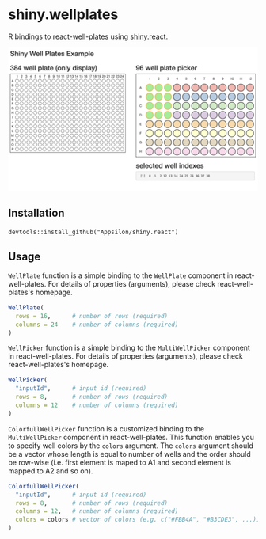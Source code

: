 # shiny.wellplates

R bindings to [react-well-plates](https://www.npmjs.com/package/react-well-plates)
using [shiny.react](https://appsilon.github.io/shiny.react/).

![](shiny.wellplates_screenshot.png)

## Installation

```
devtools::install_github("Appsilon/shiny.react")
```

## Usage

`WellPlate` function is a simple binding to the `WellPlate` component in react-well-plates.
For details of properties (arguments), please check react-well-plates's homepage.

```r
WellPlate(
  rows = 16,      # number of rows (required)
  columns = 24    # number of columns (required)
)
```

`WellPicker` function is a simple binding to the `MultiWellPicker` component in react-well-plates.
For details of properties (arguments), please check react-well-plates's homepage.

```r
WellPicker(
  "inputId",      # input id (required)
  rows = 8,       # number of rows (required)
  columns = 12    # number of columns (required)
)
```

`ColorfullWellPicker` function is a customized binding to the `MultiWellPicker` component in react-well-plates.
This function enables you to specify well colors by the `colors` argument.
The `colors` argument should be a vector whose length is equal to number of wells and
the order should be row-wise (i.e. first element is maped to A1 and second element is mapped to A2 and so on).

```r
ColorfullWellPicker(
  "inputId",      # input id (required)
  rows = 8,       # number of rows (required)
  columns = 12,   # number of columns (required)
  colors = colors # vector of colors (e.g. c("#FBB4A", "#B3CDE3", ...))
)
```

